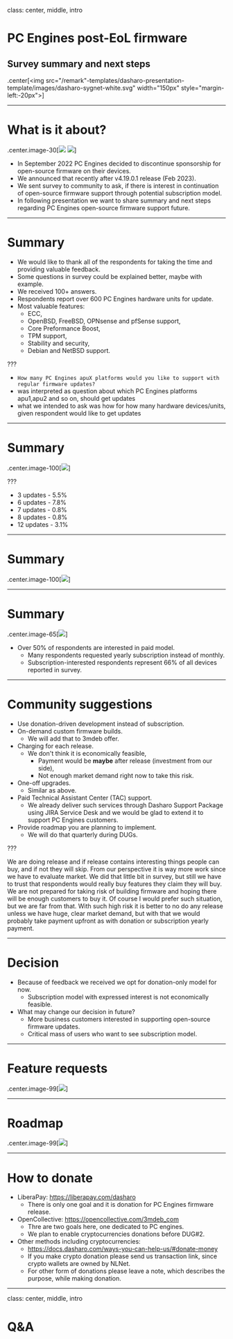 class: center, middle, intro

# PC Engines post-EoL firmware

## Survey summary and next steps

.center[<img src="/remark"-templates/dasharo-presentation-template/images/dasharo-sygnet-white.svg" width="150px" style="margin-left:-20px">]

---

# What is it about?

.center.image-30[![](/img/coreboot.png) ![](/img/pcengines.png)]

* In September 2022 PC Engines decided to discontinue sponsorship for
  open-source firmware on their devices.
* We announced that recently after v4.19.0.1 release (Feb 2023).
* We sent survey to community to ask, if there is interest in continuation of
  open-source firmware support through potential subscription model.
* In following presentation we want to share summary and next steps regarding
  PC Engines open-source firmware support future.

---

# Summary

* We would like to thank all of the respondents for taking the time and
  providing valuable feedback.
* Some questions in survey could be explained better, maybe with example.
* We received 100+ answers.
* Respondents report over 600 PC Engines hardware units for update.
* Most valuable features:
  - ECC,
  - OpenBSD, FreeBSD, OPNsense and pfSense support,
  - Core Preformance Boost,
  - TPM support,
  - Stability and security,
  - Debian and NetBSD support.


???

- `How many PC Engines apuX platforms would you like to support with regular firmware updates?`
- was interpreted as question about which PC Engines platforms apu1,apu2 and so
  on, should get updates
- what we intended to ask was how for how many hardware devices/units, given
  respondent would like to get updates

---

# Summary

.center.image-100[![](/img/pce_num_of_updates.svg)]

???

* 3 updates - 5.5%
* 6 updates - 7.8%
* 7 updates - 0.8%
* 8 updates - 0.8%
* 12 updates - 3.1%

---

# Summary

.center.image-100[![](/img/pce_hw_usage.svg)]

---

# Summary

.center.image-65[![](/img/pce_sub.svg)]

* Over 50% of respondents are interested in paid model.
  - Many respondents requested yearly subscription instead of monthly.
  - Subscription-interested respondents represent 66% of all devices reported
    in survey.

---

# Community suggestions

* Use donation-driven development instead of subscription.
* On-demand custom firmware builds.
  - We will add that to 3mdeb offer.
* Charging for each release.
  - We don't think it is economically feasible,
    - Payment would be **maybe** after release (investment from our side),
    - Not enough market demand right now to take this risk.
* One-off upgrades.
  - Similar as above.
* Paid Technical Assistant Center (TAC) support.
  - We already deliver such services through Dasharo Support Package using JIRA
    Service Desk and we would be glad to extend it to support PC Engines
    customers.
* Provide roadmap you are planning to implement.
  - We will do that quarterly during DUGs.

???

We are doing release and if release contains interesting things people can buy,
and if not they will skip. From our perspective it is way more work since we
have to evaluate market.
We did that little bit in survey, but still we have to trust that respondents
would really buy features they claim they will buy. We are not prepared for
taking risk of building firmware and hoping there will be enough customers to
buy it. Of course I would prefer such situation, but we are far from that.
With such high risk it is better to no do any release unless we have huge,
clear market demand, but with that we would probably take payment upfront
as with donation or subscription yearly payment.

---

# Decision

* Because of feedback we received we opt for donation-only model for now.
  - Subscription model with expressed interest is not economically feasible.
* What may change our decision in future?
  - More business customers interested in supporting open-source firmware
    updates.
  - Critical mass of users who want to see subscription model.

---

# Feature requests

.center.image-99[![](/img/pce_features.svg)]

---

# Roadmap

.center.image-99[![](/img/dcs_pce_roadmap_v0.1.png)]

---

# How to donate

* LiberaPay: https://liberapay.com/dasharo
  - There is only one goal and it is donation for PC Engines firmware release.
* OpenCollective: https://opencollective.com/3mdeb_com
  - Thre are two goals here, one dedicated to PC engines.
  - We plan to enable cryptocurrencies donations before DUG#2.
* Other methods including cryptocurrencies:
  - https://docs.dasharo.com/ways-you-can-help-us/#donate-money
  - If you make crypto donation please send us transaction link, since crypto
    wallets are owned by NLNet.
  - For other form of donations please leave a note, which describes the
    purpose, while making donation.

---
class: center, middle, intro

# Q&A

